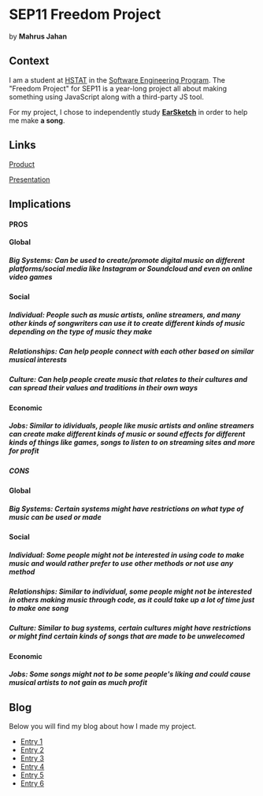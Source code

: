 # SEP11 Freedom Project
by **Mahrus Jahan**

## Context
I am a student at [HSTAT](https://www.hstat.org/) in the [Software Engineering Program](https://hstatsep.github.io/). The "Freedom Project" for SEP11 is a year-long project all about making something using JavaScript along with a third-party JS tool.

For my project, I chose to independently study **[EarSketch](https://earsketch.gatech.edu/landing/#/)** in order to help me make **a song**.

## Links

[Product](tool)

[Presentation](https://docs.google.com/presentation/d/1IGVuHLGVGKpcsebscPX_orwwhiZX2-ZqNuUC6e3TPa4/edit?usp=sharing)

## Implications
#### PROS
#### Global
##### Big Systems: Can be used to create/promote digital music on different platforms/social media like Instagram or Soundcloud and even on online video games
#### Social
##### Individual: People such as music artists, online streamers, and many other kinds of songwriters can use it to create different kinds of music depending on the type of music they make
##### Relationships: Can help people connect with each other based on similar musical interests 
##### Culture: Can help people create music that relates to their cultures and can spread their values and traditions in their own ways
#### Economic
##### Jobs: Similar to idividuals, people like music artists and online streamers can create make different kinds of music or sound effects for different kinds of things like games, songs to listen to on streaming sites and more for profit


##### CONS
#### Global
##### Big Systems: Certain systems might have restrictions on what type of music can be used or made
#### Social
##### Individual: Some people might not be interested in using code to make music and would rather prefer to use other methods or not use any method
##### Relationships: Similar to individual, some people might not be interested in others making music through code, as it could take up a lot of time just to make one song
##### Culture: Similar to bug systems, certain cultures might have restrictions or might find certain kinds of songs that are made to be unwelecomed
#### Economic
##### Jobs: Some songs might not to be some people's liking and could cause musical artists to not gain as much profit

## Blog
Below you will find my blog about how I made my project.

* [Entry 1](blog/entry01.md)
* [Entry 2](blog/entry02.md)
* [Entry 3](blog/entry03.md)
* [Entry 4](blog/entry04.md)
* [Entry 5](blog/entry05.md)
* [Entry 6](blog/entry06.md)
